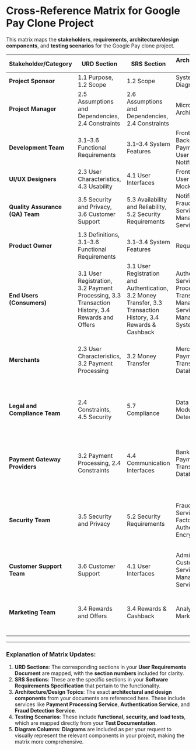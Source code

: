 # Cross-Reference Matrix for Google Pay Clone Project

This matrix maps the **stakeholders**, **requirements**, **architecture/design components**, and **testing scenarios** for the Google Pay clone project.

| **Stakeholder/Category**          | **URD Section**                                      | **SRS Section**                                           | **Architecture/Design Topics**                            | **Testing Scenarios**                                           | **Diagram**                    |
|-----------------------------------|-----------------------------------------------------|----------------------------------------------------------|------------------------------------------------------------|--------------------------------------------------------------|--------------------------------|
| **Project Sponsor**               | 1.1 Purpose, 1.2 Scope                              | 1.2 Scope                                                 | System Context Diagram                                      | -                                                            | ![System Context](./Diagrams/context.png) |
| **Project Manager**               | 2.5 Assumptions and Dependencies, 2.4 Constraints   | 2.6 Assumptions and Dependencies, 2.4 Constraints        | Microservices Architecture                                  | -                                                            | ![Container Diagram](./Diagrams/C.png) |
| **Development Team**              | 3.1–3.6 Functional Requirements                     | 3.1–3.4 System Features                                  | Frontend Layer, Backend Layer, Payment Service, User Service, Notification Service | Integration Testing, Code Implementation                      | ![Component Diagram](./Diagrams/S.png) |
| **UI/UX Designers**               | 2.3 User Characteristics, 4.3 Usability             | 4.1 User Interfaces                                       | Frontend Design, User Interface Mockups                     | UI/UX Testing, Accessibility Testing                          | ![Component Diagram](./Diagrams/component.png) |
| **Quality Assurance (QA) Team**   | 3.5 Security and Privacy, 3.6 Customer Support      | 5.3 Availability and Reliability, 5.2 Security Requirements | Notification Service, Fraud Detection Service, User Management Service | Functional Testing, Security Testing, Load Testing            | ![Deployment Diagram](./Diagrams/Deployment.png) |
| **Product Owner**                 | 1.3 Definitions, 3.1–3.6 Functional Requirements    | 3.1–3.4 System Features                                  | Requirements Matrix                                          | -                                                            | -                              |
| **End Users (Consumers)**         | 3.1 User Registration, 3.2 Payment Processing, 3.3 Transaction History, 3.4 Rewards and Offers | 3.1 User Registration and Authentication, 3.2 Money Transfer, 3.3 Transaction History, 3.4 Rewards & Cashback | Authentication Service, Payment Processing Service, Transaction Management Service, Rewards Management System | User Registration, Make Payment, View Transaction History, Rewards & Cashback, Notifications | ![System Context](./Diagrams/context.png) |
| **Merchants**                     | 2.3 User Characteristics, 3.2 Payment Processing    | 3.2 Money Transfer                                        | Merchant Gateway, Payment Service, Transaction Database      | Make Payment, Transaction History, Payment Method Addition    | ![Container Diagram](./Diagrams/C.png) |
| **Legal and Compliance Team**     | 2.4 Constraints, 4.5 Security                       | 5.7 Compliance                                            | Data Encryption Modules, Fraud Detection Service             | Compliance Testing, Security Audits, Regulatory Compliance Testing | ![Deployment Diagram](./Diagrams/Deployment.png) |
| **Payment Gateway Providers**     | 3.2 Payment Processing, 2.4 Constraints             | 4.4 Communication Interfaces                              | Banking API, Payment Gateway, Transaction Database           | Payment Method Integration, Payment Processing Testing, Bank API Integration | ![Component Diagram](./Diagrams/S.png) |
| **Security Team**                 | 3.5 Security and Privacy                            | 5.2 Security Requirements                                 | Fraud Detection Service, Multi-Factor Authentication, Data Encryption Modules | Security Testing, Fraud Detection Testing, Penetration Testing, Compliance Testing | ![Deployment Diagram](./Diagrams/Deployment.png) |
| **Customer Support Team**         | 3.6 Customer Support                                | 4.1 User Interfaces                                       | Admin Panel, Customer Support Service, User Management Service | Contacting Customer Support, Issue Resolution, FAQ Testing    | ![Deployment Diagram](./Diagrams/Deployment.png) |
| **Marketing Team**                | 3.4 Rewards and Offers                              | 3.4 Rewards & Cashback                                    | Analytics Service, Marketing Platform                        | Rewards Redemption Testing, Marketing Campaign Testing        | ![System Context](./Diagrams/context.png) |

---

### **Explanation of Matrix Updates**:
1. **URD Sections**: The corresponding sections in your **User Requirements Document** are mapped, with the **section numbers** included for clarity.
2. **SRS Sections**: These are the specific sections in your **Software Requirements Specification** that pertain to the functionality.
3. **Architecture/Design Topics**: The exact **architectural and design components** from your documents are referenced here. These include services like **Payment Processing Service**, **Authentication Service**, and **Fraud Detection Service**.
4. **Testing Scenarios**: These include **functional, security, and load tests**, which are mapped directly from your **Test Documentation**.
5. **Diagram Columns**: **Diagrams** are included as per your request to visually represent the relevant components in your project, making the matrix more comprehensive.
